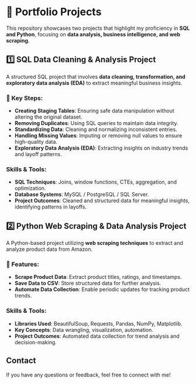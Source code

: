 # 📂 Portfolio Projects

This repository showcases two projects that highlight my proficiency in **SQL and Python**, focusing on **data analysis, business intelligence, and web scraping**.

## 1️⃣ SQL Data Cleaning & Analysis Project
A structured SQL project that involves **data cleaning, transformation, and exploratory data analysis (EDA)** to extract meaningful business insights.

### 🔹 Key Steps:
- **Creating Staging Tables**: Ensuring safe data manipulation without altering the original dataset.
- **Removing Duplicates**: Using SQL queries to maintain data integrity.
- **Standardizing Data**: Cleaning and normalizing inconsistent entries.
- **Handling Missing Values**: Imputing or removing null values to ensure high-quality data.
- **Exploratory Data Analysis (EDA)**: Extracting insights on industry trends and layoff patterns.

###  Skills & Tools:
- **SQL Techniques**: Joins, window functions, CTEs, aggregation, and optimization.
- **Database Systems**: MySQL / PostgreSQL / SQL Server.
- **Project Outcomes**: Cleaned and structured data for meaningful insights, identifying patterns in layoffs.

## 2️⃣ Python Web Scraping & Data Analysis Project
A Python-based project utilizing **web scraping techniques** to extract and analyze product data from Amazon.

### 🔹 Features:
- **Scrape Product Data**: Extract product titles, ratings, and timestamps.
- **Save Data to CSV**: Store structured data for further analysis.
- **Automate Data Collection**: Enable periodic updates for tracking product trends.

###  Skills & Tools:
- **Libraries Used**: BeautifulSoup, Requests, Pandas, NumPy, Matplotlib.
- **Key Concepts**: Data wrangling, visualization, automation.
- **Project Outcomes**: Automated data collection for trend analysis and decision-making.




##  Contact
If you have any questions or feedback, feel free to connect with me!

